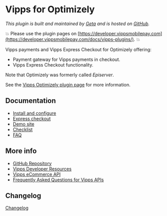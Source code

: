 <!-- START_METADATA
---
title: Optimizely plugin
sidebar_label: Introduction
sidebar_position: 1
pagination_next: null
pagination_prev: null
---
END_METADATA -->

# Vipps for Optimizely

*This plugin is built and maintained by [Geta](https://getadigital.com/?epslanguage=en) and is hosted on [GitHub](https://github.com/vippsas/vipps-episerver).*

<!-- START_COMMENT -->
💥 Please use the plugin pages on [https://developer.vippsmobilepay.com](https://developer.vippsmobilepay.com/docs/vipps-plugins/). 💥
<!-- END_COMMENT -->

Vipps payments and Vipps Express Checkout for Optimizely offering:

- Payment gateway for Vipps payments in checkout.
- Vipps Express Checkout functionality.

Note that Optimizely was formerly called *Episerver*.

See the [Vipps Optimizely plugin page](https://vipps.no/produkter-og-tjenester/bedrift/ta-betalt-paa-nett/ta-betalt-paa-nett/episerver/) for more information.

## Documentation

- [Install and configure](docs/configure.md)
- [Express checkout](docs/express_checkout.md)
- [Demo site](docs/demo_site.md)
- [Checklist](docs/checklist.md)
- [FAQ](docs/faq.md)

## More info

- [GitHub Repository](https://github.com/vippsas/vipps-episerver)
- [Vipps Developer Resources](https://developer.vippsmobilepay.com/)
- [Vipps eCommerce API](https://developer.vippsmobilepay.com/docs/APIs/ecom-api/)
- [Frequently Asked Questions for Vipps APIs](https://developer.vippsmobilepay.com/docs/vipps-developers/faqs/)

## Changelog

[Changelog](CHANGELOG.md)
